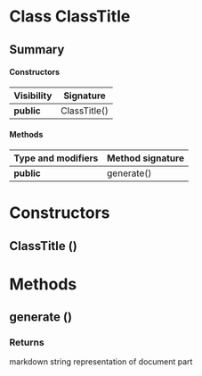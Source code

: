 Class ClassTitle
================
Summary
-------
#### Constructors
| Visibility | Signature    |
| ---------- | ------------ |
| **public** | ClassTitle() |
#### Methods
| Type and modifiers | Method signature |
| ------------------ | ---------------- |
| **public**         | generate()       |

Constructors
============
ClassTitle ()
-------------


Methods
=======
generate ()
-----------

### Returns
markdown string representation of document part


